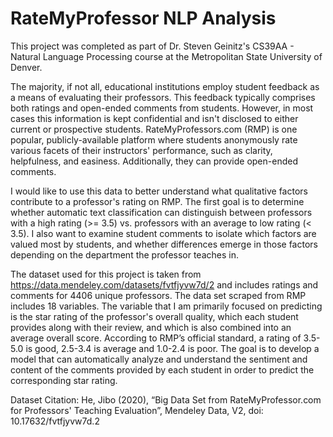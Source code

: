 # RateMyProfessor NLP Analysis
This project was completed as part of Dr. Steven Geinitz's CS39AA - Natural Language Processing course at the Metropolitan State University of Denver.

The majority, if not all, educational institutions employ student feedback as a means of evaluating their professors. This feedback typically comprises both ratings and open-ended comments from students. However, in most cases this information is kept confidential and isn't disclosed to either current or prospective students. RateMyProfessors.com (RMP) is one popular, publicly-available platform where students anonymously rate various facets of their instructors' performance, such as clarity, helpfulness, and easiness. Additionally, they can provide open-ended comments.

I would like to use this data to better understand what qualitative factors contribute to a professor's rating on RMP. The first goal is to determine whether automatic text classification can distinguish between professors with a high rating (>= 3.5) vs. professors with an average to low rating (< 3.5). I also want to examine student comments to isolate which factors are valued most by students, and whether differences emerge in those factors depending on the department the professor teaches in.

The dataset used for this project is taken from https://data.mendeley.com/datasets/fvtfjyvw7d/2 and includes ratings and comments for 4406 unique professors. The data set scraped from RMP includes 18 variables. The variable that I am primarily focused on predicting is the star rating of the professor's overall quality, which each student provides along with their review, and which is also combined into an average overall score. According to RMP’s official standard, a rating of 3.5-5.0 is good, 2.5-3.4 is average and 1.0-2.4 is poor. The goal is to develop a model that can automatically analyze and understand the sentiment and content of the comments provided by each student in order to predict the corresponding star rating.

Dataset Citation: He, Jibo (2020), “Big Data Set from RateMyProfessor.com for Professors' Teaching Evaluation”, Mendeley Data, V2, doi: 10.17632/fvtfjyvw7d.2
